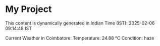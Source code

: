 # My Project

This content is dynamically generated in Indian Time (IST): 2025-02-06 09:14:48 IST


Current Weather in Coimbatore:
Temperature: 24.88 °C
Condition: haze
